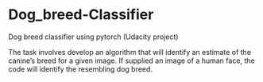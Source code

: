 # Dog_breed-Classifier
Dog breed classifier using pytorch (Udacity project)

The task involves develop an algorithm that will identify an estimate of the canine’s breed for a given image. If supplied an image of a human face, the code will identify the resembling dog breed.
